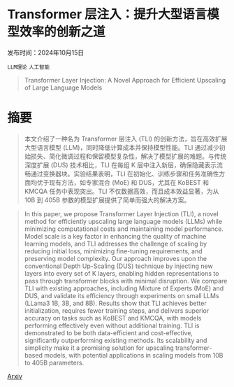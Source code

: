 # Transformer 层注入：提升大型语言模型效率的创新之道

发布时间：2024年10月15日

`LLM理论` `人工智能`

> Transformer Layer Injection: A Novel Approach for Efficient Upscaling of Large Language Models

# 摘要

> 本文介绍了一种名为 Transformer 层注入 (TLI) 的创新方法，旨在高效扩展大型语言模型 (LLM)，同时降低计算成本并保持模型性能。TLI 通过减少初始损失、简化微调过程和保留模型复杂性，解决了模型扩展的难题。与传统深度扩展 (DUS) 技术相比，TLI 在每组 K 层中注入新层，确保隐藏表示流畅通过变换器块。实验结果表明，TLI 在初始化、训练步骤和任务准确性方面均优于现有方法，如专家混合 (MoE) 和 DUS，尤其在 KoBEST 和 KMCQA 任务中表现突出。TLI 不仅数据高效，而且成本效益显著，为从 10B 到 405B 参数的模型扩展提供了简单而强大的解决方案。

> In this paper, we propose Transformer Layer Injection (TLI), a novel method for efficiently upscaling large language models (LLMs) while minimizing computational costs and maintaining model performance. Model scale is a key factor in enhancing the quality of machine learning models, and TLI addresses the challenge of scaling by reducing initial loss, minimizing fine-tuning requirements, and preserving model complexity. Our approach improves upon the conventional Depth Up-Scaling (DUS) technique by injecting new layers into every set of K layers, enabling hidden representations to pass through transformer blocks with minimal disruption. We compare TLI with existing approaches, including Mixture of Experts (MoE) and DUS, and validate its efficiency through experiments on small LLMs (LLama3 1B, 3B, and 8B). Results show that TLI achieves better initialization, requires fewer training steps, and delivers superior accuracy on tasks such as KoBEST and KMCQA, with models performing effectively even without additional training. TLI is demonstrated to be both data-efficient and cost-effective, significantly outperforming existing methods. Its scalability and simplicity make it a promising solution for upscaling transformer-based models, with potential applications in scaling models from 10B to 405B parameters.

[Arxiv](https://arxiv.org/abs/2410.11654)